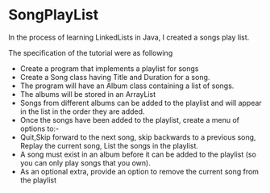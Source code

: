# SongPlayList
In the process of learning LinkedLists in Java, I created a songs play list.


The specification of the tutorial were as following

  * Create a program that implements a playlist for songs
  * Create a Song class having Title and Duration for a song.
  * The program will have an Album class containing a list of songs.
  * The albums will be stored in an ArrayList
  * Songs from different albums can be added to the playlist and will appear in the list in the order they are added.
  * Once the songs have been added to the playlist, create a menu of options to:-
  * Quit,Skip forward to the next song, skip backwards to a previous song, Replay the current song, List the songs in the playlist.
  * A song must exist in an album before it can be added to the playlist (so you can only play songs that you own).
  * As an optional extra, provide an option to remove the current song from the playlist

